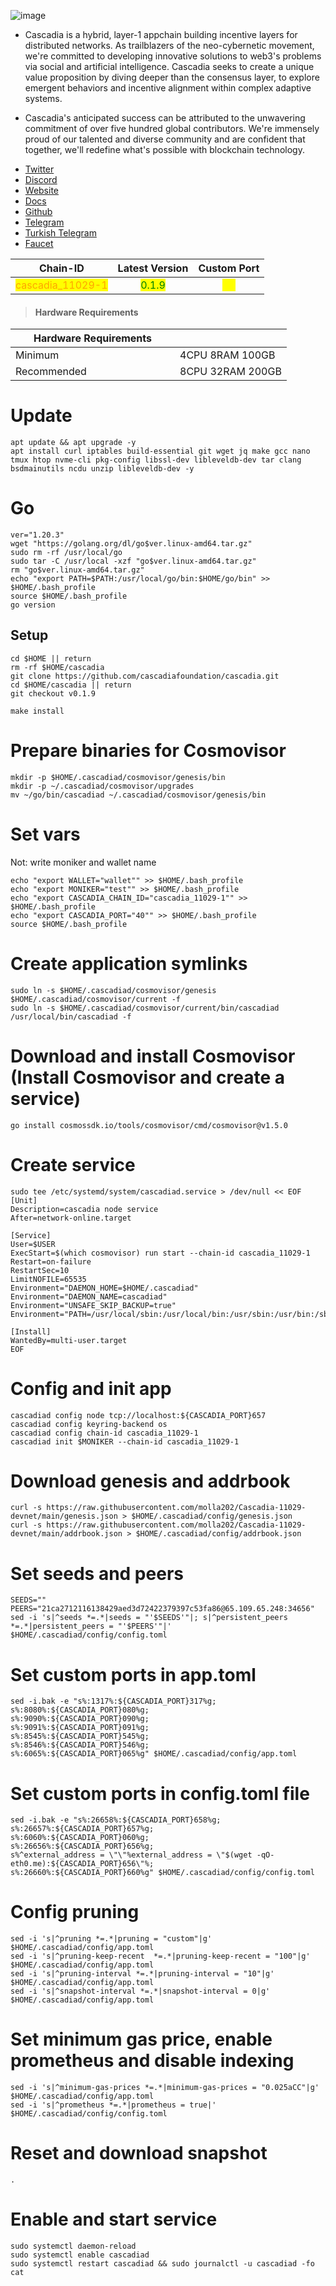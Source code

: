 ![image](https://github.com/molla202/Cascadia/assets/91562185/ad3e3dfe-b3dd-46a2-a49f-49a2409d603b)

- Cascadia is a hybrid, layer-1 appchain building incentive layers for distributed networks. As trailblazers of the neo-cybernetic movement, we're committed to developing innovative solutions to web3's problems via social and artificial intelligence. Cascadia seeks to create a unique value proposition by diving deeper than the consensus layer, to explore emergent behaviors and incentive alignment within complex adaptive systems.



- Cascadia's anticipated success can be attributed to the unwavering commitment of over five hundred global contributors. We're immensely proud of our talented and diverse community and are confident that together, we'll redefine what's possible with blockchain technology.

 * [Twitter](https://twitter.com/CascadiaSystems) 
 * [Discord](https://discord.gg/cascadia)
 * [Website](https://www.cascadia.foundation/)
 * [Docs](https://cascadia.gitbook.io/gitbook/)
 * [Github](https://github.com/CascadiaFoundation)
 * [Telegram](https://t.me/+Tf6pQQSA7IkxNmU5)
 * [Turkish Telegram](https://t.me/CascadiaTR)
 * [Faucet](https://www.cascadia.foundation/faucet)

<table data-full-width="false"><thead><tr><th align="center">Chain-ID</th><th align="center">Latest Version</th><th align="center">Custom Port</th></tr></thead><tbody><tr><td align="center"><mark style="color:orange;">cascadia_11029-1</mark></td><td align="center"><mark style="color:green;">0.1.9</mark></td><td align="center"><mark style="color:yellow;">40</mark></td></tr></tbody></table>

> #### Hardware Requirements

<table data-header-hidden data-full-width="false"><thead><tr><th width="247">Hardware Requirements</th><th></th></tr></thead><tbody><tr><td>Minimum</td><td>4CPU 8RAM 100GB</td></tr><tr><td>Recommended</td><td>8CPU 32RAM 200GB</td></tr></tbody></table>

# Update
```
apt update && apt upgrade -y
apt install curl iptables build-essential git wget jq make gcc nano tmux htop nvme-cli pkg-config libssl-dev libleveldb-dev tar clang bsdmainutils ncdu unzip libleveldb-dev -y
```
# Go
```
ver="1.20.3"
wget "https://golang.org/dl/go$ver.linux-amd64.tar.gz"
sudo rm -rf /usr/local/go
sudo tar -C /usr/local -xzf "go$ver.linux-amd64.tar.gz"
rm "go$ver.linux-amd64.tar.gz"
echo "export PATH=$PATH:/usr/local/go/bin:$HOME/go/bin" >> $HOME/.bash_profile
source $HOME/.bash_profile
go version
```
## Setup
```
cd $HOME || return
rm -rf $HOME/cascadia
git clone https://github.com/cascadiafoundation/cascadia.git
cd $HOME/cascadia || return
git checkout v0.1.9

make install
```

# Prepare binaries for Cosmovisor
```
mkdir -p $HOME/.cascadiad/cosmovisor/genesis/bin
mkdir -p ~/.cascadiad/cosmovisor/upgrades
mv ~/go/bin/cascadiad ~/.cascadiad/cosmovisor/genesis/bin
```
# Set vars
Not: write moniker and wallet name
```
echo "export WALLET="wallet"" >> $HOME/.bash_profile
echo "export MONIKER="test"" >> $HOME/.bash_profile
echo "export CASCADIA_CHAIN_ID="cascadia_11029-1"" >> $HOME/.bash_profile
echo "export CASCADIA_PORT="40"" >> $HOME/.bash_profile
source $HOME/.bash_profile
```
# Create application symlinks
```
sudo ln -s $HOME/.cascadiad/cosmovisor/genesis $HOME/.cascadiad/cosmovisor/current -f
sudo ln -s $HOME/.cascadiad/cosmovisor/current/bin/cascadiad /usr/local/bin/cascadiad -f
```

# Download and install Cosmovisor (Install Cosmovisor and create a service)
```
go install cosmossdk.io/tools/cosmovisor/cmd/cosmovisor@v1.5.0
```
# Create service
```
sudo tee /etc/systemd/system/cascadiad.service > /dev/null << EOF
[Unit]
Description=cascadia node service
After=network-online.target

[Service]
User=$USER
ExecStart=$(which cosmovisor) run start --chain-id cascadia_11029-1
Restart=on-failure
RestartSec=10
LimitNOFILE=65535
Environment="DAEMON_HOME=$HOME/.cascadiad"
Environment="DAEMON_NAME=cascadiad"
Environment="UNSAFE_SKIP_BACKUP=true"
Environment="PATH=/usr/local/sbin:/usr/local/bin:/usr/sbin:/usr/bin:/sbin:/bin:/usr/games:/usr/local/games:/snap/bin:$HOME/.cascadiad/cosmovisor/current/bin"

[Install]
WantedBy=multi-user.target
EOF
```

# Config and init app
```
cascadiad config node tcp://localhost:${CASCADIA_PORT}657
cascadiad config keyring-backend os
cascadiad config chain-id cascadia_11029-1
cascadiad init $MONIKER --chain-id cascadia_11029-1
```
# Download genesis and addrbook
```
curl -s https://raw.githubusercontent.com/molla202/Cascadia-11029-devnet/main/genesis.json > $HOME/.cascadiad/config/genesis.json
curl -s https://raw.githubusercontent.com/molla202/Cascadia-11029-devnet/main/addrbook.json > $HOME/.cascadiad/config/addrbook.json
```
# Set seeds and peers
```
SEEDS=""
PEERS="21ca2712116138429aed3d72422379397c53fa86@65.109.65.248:34656"
sed -i 's|^seeds *=.*|seeds = "'$SEEDS'"|; s|^persistent_peers *=.*|persistent_peers = "'$PEERS'"|' $HOME/.cascadiad/config/config.toml
```
# Set custom ports in app.toml
```
sed -i.bak -e "s%:1317%:${CASCADIA_PORT}317%g;
s%:8080%:${CASCADIA_PORT}080%g;
s%:9090%:${CASCADIA_PORT}090%g;
s%:9091%:${CASCADIA_PORT}091%g;
s%:8545%:${CASCADIA_PORT}545%g;
s%:8546%:${CASCADIA_PORT}546%g;
s%:6065%:${CASCADIA_PORT}065%g" $HOME/.cascadiad/config/app.toml
```
# Set custom ports in config.toml file
```
sed -i.bak -e "s%:26658%:${CASCADIA_PORT}658%g;
s%:26657%:${CASCADIA_PORT}657%g;
s%:6060%:${CASCADIA_PORT}060%g;
s%:26656%:${CASCADIA_PORT}656%g;
s%^external_address = \"\"%external_address = \"$(wget -qO- eth0.me):${CASCADIA_PORT}656\"%;
s%:26660%:${CASCADIA_PORT}660%g" $HOME/.cascadiad/config/config.toml
```
# Config pruning
```
sed -i 's|^pruning *=.*|pruning = "custom"|g' $HOME/.cascadiad/config/app.toml
sed -i 's|^pruning-keep-recent  *=.*|pruning-keep-recent = "100"|g' $HOME/.cascadiad/config/app.toml
sed -i 's|^pruning-interval *=.*|pruning-interval = "10"|g' $HOME/.cascadiad/config/app.toml
sed -i 's|^snapshot-interval *=.*|snapshot-interval = 0|g' $HOME/.cascadiad/config/app.toml
```
# Set minimum gas price, enable prometheus and disable indexing
```
sed -i 's|^minimum-gas-prices *=.*|minimum-gas-prices = "0.025aCC"|g' $HOME/.cascadiad/config/app.toml
sed -i 's|^prometheus *=.*|prometheus = true|' $HOME/.cascadiad/config/config.toml
```
# Reset and download snapshot
```
.
```
# Enable and start service
```
sudo systemctl daemon-reload
sudo systemctl enable cascadiad
sudo systemctl restart cascadiad && sudo journalctl -u cascadiad -fo cat
```
